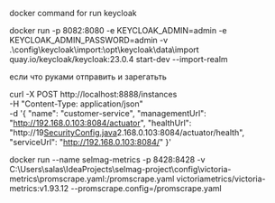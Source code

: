

docker command for run keycloak

docker run -p 8082:8080 -e KEYCLOAK_ADMIN=admin -e KEYCLOAK_ADMIN_PASSWORD=admin 
-v .\config\keycloak\import:\opt\keycloak\data\import quay.io/keycloak/keycloak:23.0.4 start-dev --import-realm



если что руками отправить и зарегатьть

curl -X POST http://localhost:8888/instances \
-H "Content-Type: application/json" \
-d '{
"name": "customer-service",
"managementUrl": "http://192.168.0.103:8084/actuator",
"healthUrl": "http://19[SecurityConfig.java](customer-app/src/main/java/com/salas/customerapp/config/SecurityConfig.java)2.168.0.103:8084/actuator/health",
"serviceUrl": "http://192.168.0.103:8084/"
}'




docker run --name selmag-metrics -p 8428:8428 -v C:\Users\salas\IdeaProjects\selmag-project\config\victoria-metrics\promscrape.yaml:/promscrape.yaml victoriametrics/victoria-metrics:v1.93.12 --promscrape.config=/promscrape.yaml
